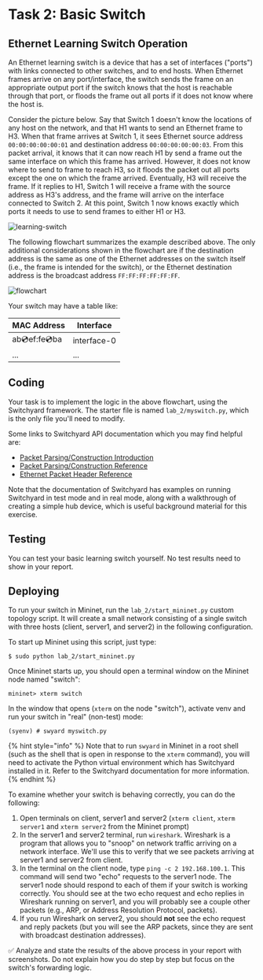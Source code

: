 # Task 2: Basic Switch

## Ethernet Learning Switch Operation

An Ethernet learning switch is a device that has a set of interfaces ("ports") with links connected to other switches, and to end hosts. When Ethernet frames arrive on any port/interface, the switch sends the frame on an appropriate output port if the switch knows that the host is reachable through that port, or floods the frame out all ports if it does not know where the host is.

Consider the picture below. Say that Switch 1 doesn't know the locations of any host on the network, and that H1 wants to send an Ethernet frame to H3. When that frame arrives at Switch 1, it sees Ethernet source address `00:00:00:00:00:01` and destination address `00:00:00:00:00:03`. From this packet arrival, it knows that it can now reach H1 by send a frame out the same interface on which this frame has arrived. However, it does not know where to send to frame to reach H3, so it floods the packet out all ports except the one on which the frame arrived. Eventually, H3 will receive the frame. If it replies to H1, Switch 1 will receive a frame with the source address as H3's address, and the frame will arrive on the interface connected to Switch 2. At this point, Switch 1 now knows exactly which ports it needs to use to send frames to either H1 or H3.

![learning-switch](./assets/ls_diagram.png)

The following flowchart summarizes the example described above. The only additional considerations shown in the flowchart are if the destination address is the same as one of the Ethernet addresses on the switch itself (i.e., the frame is intended for the switch), or the Ethernet destination address is the broadcast address `FF:FF:FF:FF:FF:FF`.

![flowchart](./assets/ls_flowchart.png)

Your switch may have a table like:

| MAC Address       | Interface   |
| ----------------- | ----------- |
| ab:cd:ef:fe:cd:ba | interface-0 |
| ...               | ...         |

## Coding

Your task is to implement the logic in the above flowchart, using the Switchyard framework. The starter file is named `lab_2/myswitch.py`, which is the only file you'll need to modify.

Some links to Switchyard API documentation which you may find helpful are:

- [Packet Parsing/Construction Introduction](https://pavinberg.gitee.io/switchyard/writing_a_program.html#introduction-to-packet-parsing-and-construction)
- [Packet Parsing/Construction Reference](https://pavinberg.gitee.io/switchyard/reference.html#packet-parsing-and-construction-reference)
- [Ethernet Packet Header Reference](https://pavinberg.gitee.io/switchyard/reference.html#ethernet-header)

Note that the documentation of Switchyard has examples on running Switchyard in test mode and in real mode, along with a walkthrough of creating a simple hub device, which is useful background material for this exercise.

## Testing

You can test your basic learning switch yourself. No test results need to show in your report.

## Deploying

To run your switch in Mininet, run the `lab_2/start_mininet.py` custom topology script. It will create a small network consisting of a single switch with three hosts (client, server1, and server2) in the following configuration.

To start up Mininet using this script, just type:

```
$ sudo python lab_2/start_mininet.py
```

Once Mininet starts up, you should open a terminal window on the Mininet node named "switch":

```
mininet> xterm switch
```

In the window that opens (`xterm` on the node "switch"), activate venv and run your switch in "real" (non-test) mode:

```
(syenv) # swyard myswitch.py
```

{% hint style="info" %}
Note that to run `swyard` in Mininet in a root shell (such as the shell that is open in response to the `xterm` command), you will need to activate the Python virtual environment which has Switchyard installed in it. Refer to the Switchyard documentation for more information.
{% endhint %}

To examine whether your switch is behaving correctly, you can do the following:

1. Open terminals on client, server1 and server2 (`xterm client`, `xterm server1` and `xterm server2` from the Mininet prompt)
2. In the server1 and server2 terminal, run `wireshark`. Wireshark is a program that allows you to "snoop" on network traffic arriving on a network interface. We'll use this to verify that we see packets arriving at server1 and server2 from client.
3. In the terminal on the client node, type `ping -c 2 192.168.100.1`. This command will send two "echo" requests to the server1 node. The server1 node should respond to each of them if your switch is working correctly. You should see at the two echo request and echo replies in Wireshark running on server1, and you will probably see a couple other packets (e.g., ARP, or Address Resolution Protocol, packets).
4. If you run Wireshark on server2, you should **not** see the echo request and reply packets (but you will see the ARP packets, since they are sent with broadcast destination addresses).

✅ Analyze and state the results of the above process in your report with screenshots. Do not explain how you do step by step but focus on the switch's forwarding logic.
